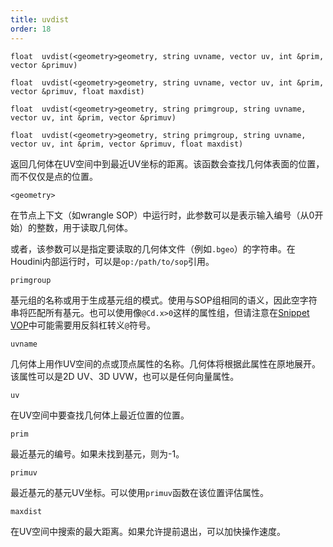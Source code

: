 ```yaml
---
title: uvdist
order: 18
---
```


`float  uvdist(<geometry>geometry, string uvname, vector uv, int &prim, vector &primuv)`

`float  uvdist(<geometry>geometry, string uvname, vector uv, int &prim, vector &primuv, float maxdist)`

`float  uvdist(<geometry>geometry, string primgroup, string uvname, vector uv, int &prim, vector &primuv)`

`float  uvdist(<geometry>geometry, string primgroup, string uvname, vector uv, int &prim, vector &primuv, float maxdist)`

返回几何体在UV空间中到最近UV坐标的距离。该函数会查找几何体表面的位置，而不仅仅是点的位置。

`<geometry>`

在节点上下文（如wrangle SOP）中运行时，此参数可以是表示输入编号（从0开始）的整数，用于读取几何体。

或者，该参数可以是指定要读取的几何体文件（例如`.bgeo`）的字符串。在Houdini内部运行时，可以是`op:/path/to/sop`引用。

`primgroup`

基元组的名称或用于生成基元组的模式。使用与SOP组相同的语义，因此空字符串将匹配所有基元。也可以使用像`@Cd.x>0`这样的属性组，但请注意在[Snippet VOP](../../nodes/vop/snippet.html "运行VEX代码片段以修改输入值。")中可能需要用反斜杠转义`@`符号。

`uvname`

几何体上用作UV空间的点或顶点属性的名称。几何体将根据此属性在原地展开。
该属性可以是2D UV、3D UVW，也可以是任何向量属性。

`uv`

在UV空间中要查找几何体上最近位置的位置。

`prim`

最近基元的编号。如果未找到基元，则为-1。

`primuv`

最近基元的基元UV坐标。可以使用`primuv`函数在该位置评估属性。

`maxdist`

在UV空间中搜索的最大距离。如果允许提前退出，可以加快操作速度。
